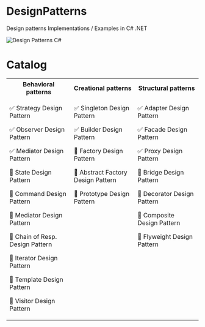 # DesignPatterns
Design patterns Implementations / Examples in C# .NET

![Design Patterns C#](https://miro.medium.com/max/1400/0*9WgFve2Bk9oHc6B2.png)



# Catalog
<table>
<tr>
<th width="350px">Behavioral patterns</th>
<th width="350px">Creational patterns</th>
<th width="350px">Structural patterns</th>
</tr>
<tr>
<td>
<p>
<!-- Behavioral -->
✅ Strategy Design Pattern

✅ Observer Design Pattern

✅ Mediator Design Pattern

🔰 State Design Pattern

🔰 Command Design Pattern

🔰 Mediator Design Pattern

🔰 Chain of Resp. Design Pattern 

🔰 Iterator Design Pattern  

🔰 Template Design Pattern
 
🔰 Visitor Design Pattern
</p>

</td>

<td valign="top">
<p>
<!-- Creational -->
✅ Singleton Design Pattern

✅ Builder Design Pattern

🔰 Factory Design Pattern

🔰 Abstract Factory Design Pattern

🔰 Prototype Design Pattern
</p>
</td>

<td valign="top">
<p>
<!-- Structural -->
✅ Adapter Design Pattern

✅ Facade Design Pattern

✅ Proxy Design Pattern

🔰 Bridge Design Pattern

🔰 Decorator Design Pattern
  
🔰 Composite Design Pattern
  
🔰 Flyweight Design Pattern
</p>
</td>
</tr>
</table>
